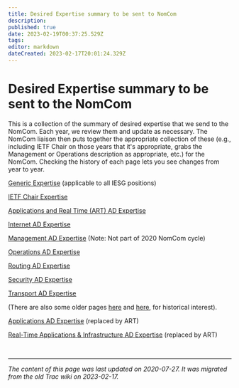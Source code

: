 ```yaml
---
title: Desired Expertise summary to be sent to NomCom
description: 
published: true
date: 2023-02-19T00:37:25.529Z
tags: 
editor: markdown
dateCreated: 2023-02-17T20:01:24.329Z
---
```


# Desired Expertise summary to be sent to the NomCom

This is a collection of the summary of desired expertise that we send to the NomCom. Each year, we review them and update as necessary. The NomCom liaison then puts together the appropriate collection of these (e.g., including IETF Chair on those years that it's appropriate, grabs the Management or Operations description as appropriate, etc.) for the NomCom. Checking the history of each page lets you see changes from year to year.

[Generic Expertise](/group/iesg/GenericExpertise) (applicable to all IESG positions)

[IETF Chair Expertise](/group/iesg/ChairExpertise)

[Applications and Real Time (ART) AD Expertise](/group/iesg/ArtExpertise)

[Internet AD Expertise](/group/iesg/InternetExpertise)

[Management AD Expertise](/group/iesg/ManagementExpertise) (Note: Not part of 2020 NomCom cycle)

[Operations AD Expertise](/group/iesg/OperationsExpertise)

[Routing AD Expertise](/group/iesg/RoutingExpertise)

[Security AD Expertise](/group/iesg/SecurityExpertise)

[Transport AD Expertise](/group/iesg/TransportExpertise)

(There are also some older pages [here](/group/iesg/GeneralRequirements) and [here](/group/iesg/AreasDescription), for historical interest).

[Applications AD Expertise](/group/iesg/AppsExpertise) (replaced by ART)

[Real-Time Applications & Infrastructure AD Expertise](/group/iesg/RAIExpertise) (replaced by ART)

&nbsp;
&nbsp;
&nbsp;

---

*The content of this page was last updated on 2020-07-27. It was migrated from the old Trac wiki on 2023-02-17.*